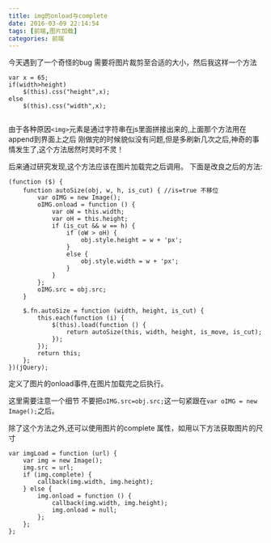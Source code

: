 ```yaml
---
title: img的onload与complete
date: 2016-03-09 22:14:54
tags: [前端,图片加载]
categories: 前端
---
```

今天遇到了一个奇怪的bug
需要将图片裁剪至合适的大小，然后我这样一个方法
```
var x = 65;
if(width>height)
    $(this).css("height",x);
else
    $(this).css("width",x);
    
```
由于各种原因`<img>`元素是通过字符串在js里面拼接出来的,上面那个方法用在append到界面上之后
刚做完的时候貌似没有问题,但是多刷新几次之后,神奇的事情发生了,这个方法居然时灵时不灵！

后来通过研究发现,这个方法应该在图片加载完之后调用。
下面是改良之后的方法:

```
(function ($) {
    function autoSize(obj, w, h, is_cut) { //is=true 不移位
        var oIMG = new Image();
        oIMG.onload = function () {
            var oW = this.width;
            var oH = this.height;
            if (is_cut && w == h) {
                if (oW > oH) {
                    obj.style.height = w + 'px';
                }
                else {
                    obj.style.width = w + 'px';
                }
            }
        };
        oIMG.src = obj.src;
    }

    $.fn.autoSize = function (width, height, is_cut) {
        this.each(function (i) {
            $(this).load(function () {
                return autoSize(this, width, height, is_move, is_cut);
            });
        });
        return this;
    };
})(jQuery);

```
定义了图片的onload事件,在图片加载完之后执行。

这里需要注意一个细节
不要把`oIMG.src=obj.src;`这一句紧跟在`var oIMG = new Image();`之后。

除了这个方法之外,还可以使用图片的complete 属性，如用以下方法获取图片的尺寸
```
var imgLoad = function (url) {
    var img = new Image();
    img.src = url;
    if (img.complete) {
        callback(img.width, img.height);
    } else {
        img.onload = function () {
            callback(img.width, img.height);
            img.onload = null;
        };
    };
};
```
